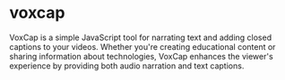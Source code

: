 # voxcap

VoxCap is a simple JavaScript tool for narrating text and adding closed captions to your videos. Whether you're creating educational content or sharing information about technologies, VoxCap enhances the viewer's experience by providing both audio narration and text captions.
